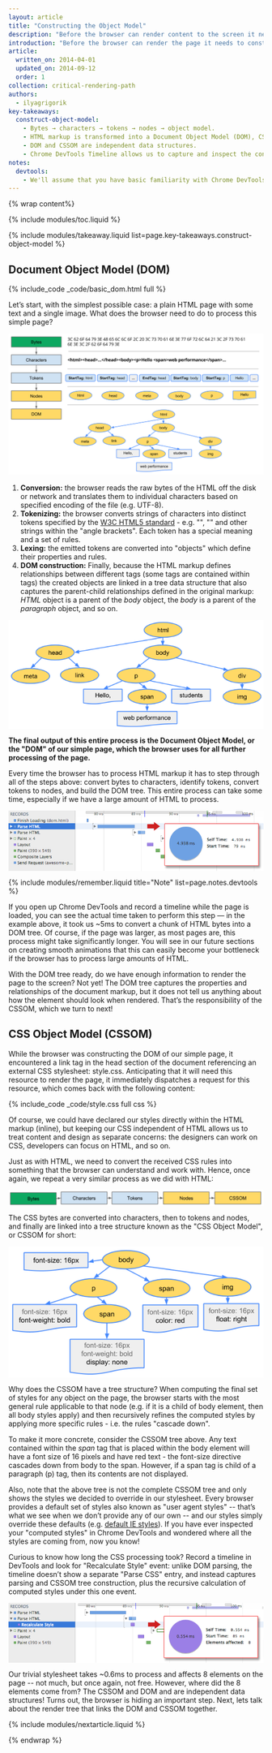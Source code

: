 ```yaml
---
layout: article
title: "Constructing the Object Model"
description: "Before the browser can render content to the screen it needs to construct the DOM and CSSOM trees. As a result, we need to ensure that we deliver both the HTML and CSS to the browser as quickly as possible."
introduction: "Before the browser can render the page it needs to construct the DOM and CSSOM trees. As a result, we need to ensure that we deliver both the HTML and CSS to the browser as quickly as possible."
article:
  written_on: 2014-04-01
  updated_on: 2014-09-12
  order: 1
collection: critical-rendering-path
authors:
  - ilyagrigorik
key-takeaways:
  construct-object-model:
    - Bytes → characters → tokens → nodes → object model.
    - HTML markup is transformed into a Document Object Model (DOM), CSS markup is transformed into a CSS Object Model (CSSOM).
    - DOM and CSSOM are independent data structures.
    - Chrome DevTools Timeline allows us to capture and inspect the construction and processing costs of DOM and CSSOM.
notes:
  devtools:
    - We'll assume that you have basic familiarity with Chrome DevTools - i.e. you know how to capture a network waterfall, or record a timeline. If you need a quick refresher, check out the <a href="https://developer.chrome.com/devtools">Chrome DevTools documentation</a>, or if you're new to DevTools, we recommend taking the Codeschool <a href="http://discover-devtools.codeschool.com/">Discover DevTools</a> course.
---
```

{% wrap content%}

<style>
  img, video, object {
    max-width: 100%;
  }

  img.center {
    display: block;
    margin-left: auto;
    margin-right: auto;
  }
</style>

{% include modules/toc.liquid %}

{% include modules/takeaway.liquid list=page.key-takeaways.construct-object-model %}

## Document Object Model (DOM)

{% include_code _code/basic_dom.html full %}

Let’s start, with the simplest possible case: a plain HTML page with some text and a single image. What does the browser need to do to process this simple page?

<img src="images/full-process.png" alt="DOM construction process">

1. **Conversion:** the browser reads the raw bytes of the HTML off the disk or network and translates them to individual characters based on specified encoding of the file (e.g. UTF-8).
1. **Tokenizing:** the browser converts strings of characters into distinct tokens specified by the [W3C HTML5 standard](http://www.w3.org/TR/html5/) - e.g. "<html>", "<body>" and other strings within the "angle brackets". Each token has a special meaning and a set of rules.
1. **Lexing:** the emitted tokens are converted into "objects" which define their properties and rules.
1. **DOM construction:** Finally, because the HTML markup defines relationships between different tags (some tags are contained within tags) the created objects are linked in a tree data structure that also captures the parent-child relationships defined in the original markup: _HTML_ object is a parent of the _body_ object, the _body_ is a parent of the _paragraph_ object, and so on.

<img src="images/dom-tree.png" class="center" alt="DOM tree">

**The final output of this entire process is the Document Object Model, or the "DOM" of our simple page, which the browser uses for all further processing of the page.**

Every time the browser has to process HTML markup it has to step through all of the steps above: convert bytes to characters, identify tokens, convert tokens to nodes, and build the DOM tree. This entire process can take some time, especially if we have a large amount of HTML to process.

<img src="images/dom-timeline.png" class="center" alt="Tracing DOM construction in DevTools">

{% include modules/remember.liquid title="Note" list=page.notes.devtools %}

If you open up Chrome DevTools and record a timeline while the page is loaded, you can see the actual time taken to perform this step &mdash; in the example above, it took us ~5ms to convert a chunk of HTML bytes into a DOM tree. Of course, if the page was larger, as most pages are, this process might take significantly longer. You will see in our future sections on creating smooth animations that this can easily become your bottleneck if the browser has to process large amounts of HTML.

With the DOM tree ready, do we have enough information to render the page to the screen? Not yet! The DOM tree captures the properties and relationships of the document markup, but it does not tell us anything about how the element should look when rendered. That’s the responsibility of the CSSOM, which we turn to next!

## CSS Object Model (CSSOM)

While the browser was constructing the DOM of our simple page, it encountered a link tag in the head section of the document referencing an external CSS stylesheet: style.css. Anticipating that it will need this resource to render the page, it immediately dispatches a request for this resource, which comes back with the following content:

{% include_code _code/style.css full css %}

Of course, we could have declared our styles directly within the HTML markup (inline), but keeping our CSS independent of HTML allows us to treat content and design as separate concerns: the designers can work on CSS, developers can focus on HTML, and so on.

Just as with HTML, we need to convert the received CSS rules into something that the browser can understand and work with. Hence, once again, we repeat a very similar process as we did with HTML:

<img src="images/cssom-construction.png" class="center" alt="CSSOM construction steps">

The CSS bytes are converted into characters, then to tokens and nodes, and finally are linked into a tree structure known as the "CSS Object Model", or CSSOM for short:

<img src="images/cssom-tree.png" class="center" alt="CSSOM tree">

Why does the CSSOM have a tree structure? When computing the final set of styles for any object on the page, the browser starts with the most general rule applicable to that node (e.g. if it is a child of body element, then all body styles apply) and then recursively refines the computed styles by applying more specific rules - i.e. the rules "cascade down".

To make it more concrete, consider the CSSOM tree above. Any text contained within the _span_ tag that is placed within the body element will have a font size of 16 pixels and have red text - the font-size directive cascades down from body to the span. However, if a span tag is child of a paragraph (p) tag, then its contents are not displayed.

Also, note that the above tree is not the complete CSSOM tree and only shows the styles we decided to override in our stylesheet. Every browser provides a default set of styles also known as "user agent styles" -- that’s what we see when we don’t provide any of our own -- and our styles simply override these defaults (e.g. [default IE styles](http://www.iecss.com/)). If you have ever inspected your "computed styles" in Chrome DevTools and wondered where all the styles are coming from, now you know!

Curious to know how long the CSS processing took? Record a timeline in DevTools and look for "Recalculate Style" event: unlike DOM parsing, the timeline doesn’t show a separate "Parse CSS" entry, and instead captures parsing and CSSOM tree construction, plus the recursive calculation of computed styles under this one event.

<img src="images/cssom-timeline.png" class="center" alt="Tracing CSSOM construction in DevTools">

Our trivial stylesheet takes ~0.6ms to process and affects 8 elements on the page -- not much, but once again, not free. However, where did the 8 elements come from? The CSSOM and DOM and are independent data structures! Turns out, the browser is hiding an important step. Next, lets talk about the render tree that links the DOM and CSSOM together.

{% include modules/nextarticle.liquid %}

{% endwrap %}
